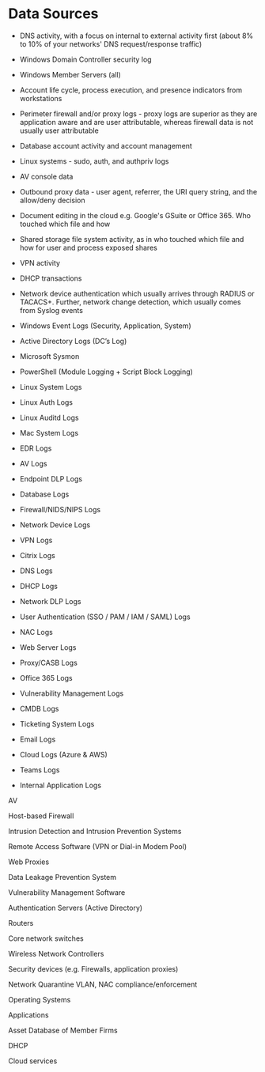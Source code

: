 # Data Sources

- DNS activity, with a focus on internal to external activity first (about 8% to 10% of your networks' DNS request/response traffic)
- Windows Domain Controller security log
- Windows Member Servers (all)
- Account life cycle, process execution, and presence indicators from workstations
- Perimeter firewall and/or proxy logs - proxy logs are superior as they are application aware and are user attributable, whereas firewall data is not usually user attributable
- Database account activity and account management
- Linux systems - sudo, auth, and authpriv logs
- AV console data
- Outbound proxy data - user agent, referrer, the URI query string, and the allow/deny decision
- Document editing in the cloud e.g. Google's GSuite or Office 365. Who touched which file and how
- Shared storage file system activity, as in who touched which file and how for user and process exposed shares
- VPN activity
- DHCP transactions
- Network device authentication which usually arrives through RADIUS or TACACS+. Further, network change detection, which usually comes from Syslog events

- Windows Event Logs (Security, Application, System)
- Active Directory Logs (DC’s Log)
- Microsoft Sysmon
- PowerShell (Module Logging + Script Block Logging)
- Linux System Logs
- Linux Auth Logs
- Linux Auditd Logs
- Mac System Logs
- EDR Logs
- AV Logs
- Endpoint DLP Logs
- Database Logs
- Firewall/NIDS/NIPS Logs
- Network Device Logs
- VPN Logs
- Citrix Logs
- DNS Logs
- DHCP Logs
- Network DLP Logs
- User Authentication (SSO / PAM / IAM / SAML) Logs
- NAC Logs
- Web Server Logs
- Proxy/CASB Logs
- Office 365 Logs
- Vulnerability Management Logs
- CMDB Logs
- Ticketing System Logs
- Email Logs
- Cloud Logs (Azure & AWS)
- Teams Logs
- Internal Application Logs


AV

Host-based Firewall
 
Intrusion Detection and Intrusion Prevention Systems

Remote Access Software (VPN or Dial-in Modem Pool)

Web Proxies

Data Leakage Prevention System

Vulnerability Management Software

Authentication Servers (Active Directory)

Routers

Core network switches

Wireless Network Controllers

Security devices (e.g. Firewalls, application proxies)

Network Quarantine VLAN, NAC compliance/enforcement

Operating Systems

Applications

Asset Database of Member Firms

DHCP

Cloud services
